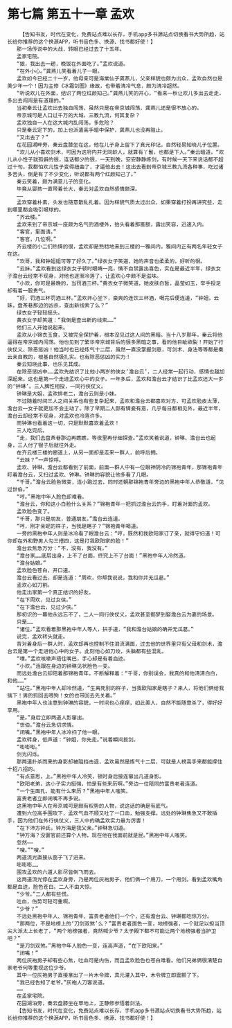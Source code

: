 # 第七篇 第五十一章 孟欢
        【告知书友，时代在变化，免费站点难以长存，手机app多书源站点切换看书大势所趋，站长给你推荐的这个换源APP，听书音色多、换源、找书都好使！】
       那一场传说中的大战，转眼已经过去了十五年。
       孟家宅院。
       “娘，我出去一趟，晚饭在外面吃了。”孟欢说道。
       “在外小心。”龚燕儿笑看着儿子一眼。
       孟欢如今已经二十一岁，他母亲可是海棠仙子龚燕儿，父亲样貌也颇为出众，孟欢自然也是美少年一个！因为主修《冰霜剑图》缘故，也带着清冷气息，颇为清冷超然。
       “听说欢儿在外面，结识了两位红颜知己。”龚燕儿笑的开心，“看来一秋让欢儿多出去走走，多出去闯闯是有道理的。”
       当初秦云让孟欢出去独自闯荡，虽然只是在帝京城闯荡，龚燕儿还是很不放心的。
       帝京城可是人口过千万的大城，三教九流，何其复杂？
       孟欢独自一人在这大城内乱闯荡，多危险？
       只是秦云定下的，加上也派遣高手暗中保护，龚燕儿也没再阻止。
       “又出去了？”
       在花园湖畔旁，秦云盘膝坐在这，他在儿子身上留下了真元印记，自然轻易知晓儿子位置。
       “欢儿从小喜欢剑术，可因为这府内并无同龄人，就算有丫鬟，也都是下人。”秦云暗道，“欢儿从小性子就孤僻的很，连话都少的很，一天到晚，安安静静练剑，有时候一天下来说话都不超过十句。我都怕欢儿性子变得扭曲了，才逼他出去！这出去看到帝京城三教九流各种事，吃过诸多苦头，倒是有了不少变化，听说都有两个红颜知己了。”
       秦云笑着，颇为满意儿子的变化。
       毕竟从婴孩一直带着长大，秦云对孟欢自然感情颇深。
       ……
       孟欢穿着朴素，头发也随意散乱扎着。因为样貌气质太过出众，如果穿着打扮再讲究些，走到哪里都会吸引眼球的。
       “齐云楼。”
       孟欢来到了帝京城一座颇为名气的酒楼外，抬头看着那匾额，露出笑容，迅速入内。
       “客官，里面请。”
       “客官，几位啊。”
       齐云楼的小二们热情的很，孟欢却是熟稔地来到三楼的一雅间内，雅间内正有两名年轻女子在这。
       “欢哥，我和钟姐姐可等了好久了。”绿衣女子笑道，她的声音也柔柔的，好听的很。
       “云妹。”孟欢看到这绿衣女子顿时眼睛一亮，情不自禁露出喜色，实在是最近半年，绿衣女子澹台云经常不现身，对他也逐渐冷落了，让孟欢心中颇不是滋味。
       “小欢，你可是最晚的，当罚酒三杯。”黄衣女子微笑道，她皮肤白皙，晶莹如玉，举手投足却有着一股贵气。
       “好，罚酒三杯罚酒三杯。”孟欢开心坐下，豪爽的连饮三杯酒，喝完后便连道，“钟姐，云妹，盘茶巷那边的凶杀，查出新线索了么？”
       绿衣女子轻轻摇头。
       黄衣女子却笑道：“我倒是查出新的线索……”
       他们三人开始说起来。
       孟欢从小锦衣玉食，又被完全保护着，根本没见过这人间的黑暗。当十八岁那年，秦云将他逼得在帝京城内闯荡。他也见到了繁华帝京城背后的很多黑暗之事，看的他目眦欲裂！开始了行侠仗义、除恶惩凶！他当时也已经炼气十二层，虽然一直没掌握剑意，可剑术、身法等等都是秦云亲自教的，根基自然极扎实。也有除恶惩凶的实力！
       秦云知晓此事，也乐见其成。
       在除恶惩凶中……孟欢先结识了比他小两岁的侠女‘澹台云’，二人经常一起行动，感情也越加深起来。这也是第一个走进孟欢心中的女子。一年多后，孟欢和澹台云才结识了比孟欢还大一岁的‘钟琳’。三人脾性相投，一同行侠仗义。
       钟琳是大姐，孟欢排老二，澹台云则是小妹。
       不过随着时间三人之间关系也有些复杂起来，孟欢和澹台云都喜欢对方，可孟欢脸皮太薄，澹台云一女子就更加不会主动了。除了早期二人郎有情妾有意，几乎每日都相见外，最近半年，澹台云却经常不现身，对孟欢也冷落许多。
       而钟琳也看着这一切，只是默默喜欢着孟欢！
       三人吃完后。
       “走，我们去盘茶巷那边再瞧瞧，等夜里再仔细探查。”孟欢笑着说道，钟琳、澹台云也起身，三人付了银子后就往外走。
       在齐云楼三楼的廊道上，从另一面却是走来一群人，前呼后拥。
       “云妹？”一声惊呼。
       孟欢、钟琳、澹台云都看到了前面，前面一群人中有一位眼神阴冷的锦袍青年，那锦袍青年盯着澹台云，又扫过孟欢、钟琳。钟琳的容貌让他多看了几眼。
       “千哥。”澹台云脸色微变，连小跑过去，同时还朝那锦袍青年旁边的黑袍中年人恭敬道，“见过世伯。”
       “哼。”黑袍中年人脸色却难看。
       “澹台云，你和这小白脸什么关系？”锦袍青年一把抓过澹台云的手，盯着对面的孟欢。
       孟欢脸色变了。
       “千哥，那只是朋友，普通朋友。”澹台云连道。
       “哼，刚才亲昵的样子，当我是瞎子？”锦袍青年喝道。
       一旁的黑袍中年人则是冰冷看了眼澹台云：“哼，既然和我欧阳家订了亲，就得守妇道！可你却在外和野男人勾三搭四，这是打我欧阳家的脸！”
       澹台云焦急万分：“不，没有，我没有。”
       “澹台家……底层出身，上不了台面，终究上不了台面！”黑袍中年人冷然道。
       “澹台姑娘。”
       孟欢脸色苍白，开口道。
       澹台云看过去，却是连道：“周欢，你帮我说说，我和你并无瓜葛。”
       孟欢心如刀割。
       他走出家第一个真正结识的好友。
       “在下周欢，见过女侠。”
       “在下澹台云，见过少侠。”
       那初识的一幕他永远忘不了，二人一同行侠仗义，孟欢甚至都梦到娶澹台云为妻的场景。
       只是……
       “诸位。”孟欢看着那黑袍中年人等人，拱手道，“我和澹台姑娘的确并无瓜葛。”
       说完，孟欢转头就走。
       背对着身后一群人时，孟欢却再也控制不住泪流满面，过去他的世界里只有父母和剑术，澹台云是第一个走进他心中的女子。此刻他心如刀绞，头脑都有些混乱。
       “噗。”孟欢咳嗽声捂住嘴巴，手心却是有着血迹。
       “小欢。”连跟在身边的钟琳见状脸色一变。
       而远处澹台云却陪着那锦袍青年，不断解释着：“千哥，你别误会，我真的和他清清白白，和他……”
       “站住。”黑袍中年人却冷然道，“生离死别的样子，当我欧阳家是瞎子？来人，将他们俩给我擒下！男的抓回去喂狗！女的也带回去先关着。”
       黑袍中年人也注意到钟琳的容貌，一时间也心痒痒，如此美人，自然不能随意杀了，得好好享用。
       “是。”身后立即两道人影窜出。
       “世伯。”澹台云急切求情。
       “闭嘴。”黑袍中年人冰冷扫了他一眼。
       孟欢转身，低声道：“钟姐，你先走。”说着瞬间拔剑。
       “嘭嘭嘭。”
       剑光闪烁。
       那两道扑杀而来的身影却被阻挡击退，孟欢虽然是炼气十二层，可就是人榜高手来都能撑住十招八招的。
       “有点意思，上。”黑袍中年人冷笑，顿时身后接连窜出几道身影。
       “欧阳老弟，这小子实力挺强，怕是有些来历啊。”旁边一位陪同的富贵老者连道。
       “一个生面孔，能有什么来历？”黑袍中年人嗤笑。
       富贵老者立即闭嘴不再多说。
       这黑袍中年人在帝京城可是颇有权势的人物，说这话的确是有底气。
       遭到六位高手围攻下，孟欢气血不顺又吐了一口血，勉强支撑。远处的钟琳焦急又不敢插手，因为他们在外行侠仗义，三人中的确孟欢实力最为厉害！
       “在下沛方钟氏，钟万海是我父亲。”钟琳急切道。
       “钟万海？没罢官前还算个人物，现在他在我面前就是屁。”黑袍中年人嗤笑。
       忽然——
       “嗖。”“嗖。”
       两道流光直接从窗子飞了进来。
       嘭嘭嘭……
       围攻孟欢的六道人影尽皆倒飞而去。
       这两道流光停在孟欢身旁，乃是两位灰袍男子，他们俩一个用刀，一个用剑。看到孟欢嘴角都是血迹，脸色苍白。二人不由大惊。
       “少爷。”二人都有些慌。
       吐血，伤势可轻可重啊。
       “少爷？”
       不远处黑袍中年人、锦袍青年、富贵老者他们一个个，还有澹台云、钟琳都吃惊万分。
       “那两位，不是地榜上的‘刀剑双煞’么？”富贵老者面色一变，地榜强者，一个就足以担当顶尖大派太上长老了，“两个地榜强者，竟然喊少爷？太子殿下都不可能让两个地榜强者当护卫吧？”
       “是刀剑双煞。”黑袍中年人脸色一变，连高声道，“在下欧阳泉。”
       “闭嘴！”
       两位灰袍男子却有些心焦，吐血可是内伤，而且孟欢脸色也苍白难看。他们兄弟俩很清楚自家老爷何等重视这位少爷。
       其中一位灰袍男子直接拿出了一片木令牌，真元灌入其中，木令牌立即震颤了下。
       “我已经告知了老爷。”灰袍人刀客说道。
       ……
       在孟家宅院。
       花园湖泊旁，秦云盘膝坐在草地上，正静修参悟着剑法。
       【告知书友，时代在变化，免费站点难以长存，手机app多书源站点切换看书大势所趋，站长给你推荐的这个换源APP，听书音色多、换源、找书都好使！】